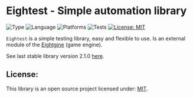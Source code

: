 # Eightest - Simple automation library

![Type](https://img.shields.io/badge/type-engine%20module-%235a6770)
![Language](https://img.shields.io/badge/language-C%2B%2B-blue)
![Platforms](https://img.shields.io/badge/platforms-Windows%20%7C%20Linux%20%7C%20macOS-red)
![Tests](https://img.shields.io/badge/tests-automated-yellow)
[![License: MIT](https://img.shields.io/badge/license-MIT-green)](https://opensource.org/license/mit)

`Eightest` is a simple testing library, easy and flexible to use. Is an external module of the [Eightgine](https://github.com/MathDivergent/Eightgine) (game engine).

See last stable library version 2.1.0 [here](https://github.com/MathDivergent/Eightest/releases).

## License:
This library is an open source project licensed under: [MIT](https://opensource.org/licenses/MIT).
